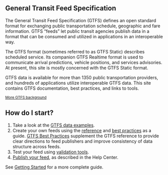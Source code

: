 <section id="gtfs-overview">
  <div class="container">
    <div class="row">
      <div class="col-xs-12">
        <h1>General Transit Feed Specification</h1>
      </div>
      <div class="col-md-6">
        <p>The General Transit Feed Specification (GTFS) defines an open standard format for exchanging public transportation schedule, geographic and fare information. GTFS “feeds” let public transit agencies publish data in a format that can be consumed and utilized in applications in an interoperable way.</p>
        <p>The GTFS format (sometimes referred to as GTFS Static) describes scheduled service. Its companion GTFS Realtime format is used to communicate arrival predictions, vehicle positions, and services advisories. At present, this site is mostly concerned with the GTFS Static format.</p>
      </div>
      <div class="col-md-6">
        <p>GTFS data is available for more than 1350 public transportation providers, and hundreds of applications utilize interoperable GTFS data. This site contains GTFS documentation, best practices, and links to tools.</p>
        <small><a href="/gtfs-background">More GTFS background</a></small>
      </div>
    </div>
  </div>
</section>

<section id="how-do-i-start">
  <div class="container">
    <div class="col-xs-12 col-lg-6">
      <h2>How do I start?</h2>
      <ol>
        <li>Take a look at the <a href="/examples">GTFS data examples</a>.</li>
        <li>Create your own feeds using the <a href="/reference">reference</a> and <a href="/best-practices">best practices</a> as a guide. <a href="/best-practices">GTFS Best Practices</a> supplement the GTFS reference to provide clear directions to feed publishers and improve consistency of data structure across feeds.</li>
        <li>Test your feed using <a href="/testing">validation tools</a>.</li>
        <li><a href="/getting-started/#making-a-transit-feed-publicly-available">Publish your feed</a>, as described in the Help Center.</li>
      </ol>
      <p>See <a href="/getting-started">Getting Started</a> for a more complete guide.</p>
    </div>
  </div>
</section>
